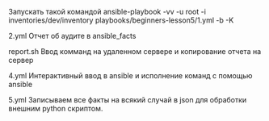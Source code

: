 
Запускать такой командой ansible-playbook -vv -u root -i   inventories/dev/inventory   playbooks/beginners-lesson5/1.yml  -b -K

2.yml Отчет об аудите в  ansible_facts

report.sh Ввод комманд на удаленном сервере и копирование отчета на сервер

4.yml Интерактивный ввод в ansible и исполнение команд с помощью ansible

5.yml Записываем все факты на всякий случай в json для обработки внешним python скриптом.
